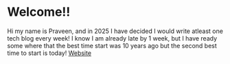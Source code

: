 # Welcome!! 
Hi my name is Praveen, and in 2025 I have decided I would write atleast one tech blog every week! I know I am already late by 1 week, but I have ready some where that the best time start was 10 years ago but the second best time to start is today!
[Website](https://praveenkanwat.github.io)
